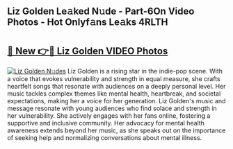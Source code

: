 ## Liz Golden Le𝚊ked N𝚞de - Part-6On Video Photos - Hot Onlyf𝚊ns Le𝚊ks 4RLTH

# <h2><a href="http://ac28200.deff.icu/?id=Liz+Golden">🔗 New 👉🔴 Liz Golden VIDEO Photos</a></h2>

[![Liz Golden N𝚞des](https://i.imgur.com/rIISA9y.gif)](http://ac28200.deff.icu/?id=Liz+Golden)
Liz Golden is a rising star in the indie-pop scene. With a voice that evokes vulnerability and strength in equal measure, she crafts heartfelt songs that resonate with audiences on a deeply personal level. Her music tackles complex themes like mental health, heartbreak, and societal expectations, making her a voice for her generation. Liz Golden's music and message resonate with young audiences who find solace and strength in her vulnerability. She actively engages with her fans online, fostering a supportive and inclusive community. Her advocacy for mental health awareness extends beyond her music, as she speaks out on the importance of seeking help and normalizing conversations about mental illness.
